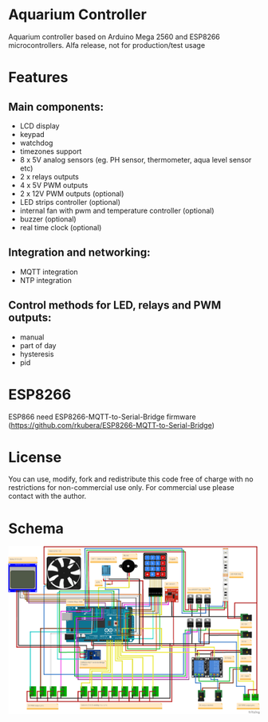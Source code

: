 # Aquarium Controller
Aquarium controller based on Arduino Mega 2560 and ESP8266 microcontrollers.
Alfa release, not for production/test usage

# Features
## Main components:
- LCD display
- keypad
- watchdog
- timezones support
- 8 x 5V analog sensors (eg. PH sensor, thermometer, aqua level sensor etc)
- 2 x relays outputs
- 4 x 5V PWM outputs
- 2 x 12V PWM outputs (optional)
- LED strips controller (optional)
- internal fan with pwm and temperature controller (optional)
- buzzer (optional)
- real time clock (optional)

## Integration and networking:
- MQTT integration
- NTP integration

## Control methods for LED, relays and PWM outputs:
- manual
- part of day
- hysteresis
- pid

# ESP8266
ESP866 need ESP8266-MQTT-to-Serial-Bridge firmware (https://github.com/rkubera/ESP8266-MQTT-to-Serial-Bridge)

# License
You can use, modify, fork and redistribute this code free of charge with no restrictions for non-commercial use only.
For commercial use please contact with the author.

# Schema
![Schema](https://github.com/rkubera/AquariumController/blob/master/Fritzing/AquaController.png)